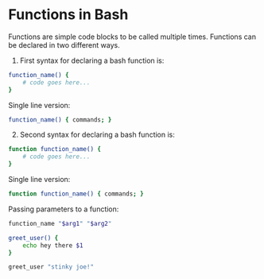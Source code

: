 # Functions in Bash

Functions are simple code blocks to be called multiple times. Functions can be declared in two different ways. 

1. First syntax for declaring a bash function is:

```sh
function_name() {
    # code goes here...
}
```

Single line version:

```sh
function_name() { commands; }
```

2. Second syntax for declaring a bash function is:

```sh
function function_name() {
    # code goes here...
}
```

Single line version:

```sh
function function_name() { commands; }
```

Passing parameters to a function:

```sh
function_name "$arg1" "$arg2"
```

```sh
greet_user() {
    echo hey there $1
}

greet_user "stinky joe!"
```